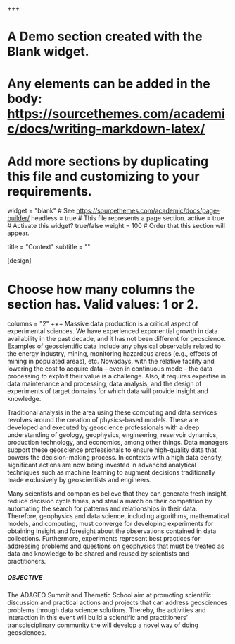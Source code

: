 +++
# A Demo section created with the Blank widget.
# Any elements can be added in the body: https://sourcethemes.com/academic/docs/writing-markdown-latex/
# Add more sections by duplicating this file and customizing to your requirements.

widget = "blank"  # See https://sourcethemes.com/academic/docs/page-builder/
headless = true  # This file represents a page section.
active = true  # Activate this widget? true/false
weight = 100  # Order that this section will appear.

title = "Context"
subtitle = ""

[design]
  # Choose how many columns the section has. Valid values: 1 or 2.
  columns = "2"
+++
Massive data production is a critical aspect of experimental sciences. We have experienced exponential growth in data availability in the past decade, and it has not been different for geoscience. Examples of geoscientific data include any physical observable related to the energy industry, mining, monitoring hazardous areas (e.g., effects of mining in populated areas), etc. Nowadays, with the relative facility and lowering the cost to acquire data – even in continuous mode – the data processing to exploit their value is a challenge. Also, it requires expertise in data maintenance and processing, data analysis, and the design of experiments of target domains for which data will provide insight and knowledge.

Traditional analysis in the area using these computing and data services revolves around the creation of physics-based models. These are developed and executed by geoscience professionals with a deep understanding of geology, geophysics, engineering, reservoir dynamics, production technology, and economics, among other things. Data managers support these geoscience professionals to ensure high-quality data that powers the decision-making process. In contexts with a high data density, significant actions are now being invested in advanced analytical techniques such as machine learning to augment decisions traditionally made exclusively by geoscientists and engineers.

Many scientists and companies believe that they can generate fresh insight, reduce decision cycle times, and steal a march on their competition by automating the search for patterns and relationships in their data. Therefore, geophysics and data science, including algorithms, mathematical models, and computing, must converge for developing experiments for obtaining insight and foresight about the observations contained in data collections. Furthermore, experiments represent best practices for addressing problems and questions on geophysics that must be treated as data and knowledge to be shared and reused by scientists and practitioners. 

##### OBJECTIVE

The ADAGEO Summit and Thematic School aim at promoting scientific discussion and practical actions and projects that can address geosciences problems through data science solutions. Thereby, the activities and interaction in this event will build a scientific and practitioners’ transdisciplinary community the will develop a novel way of doing geosciences.
